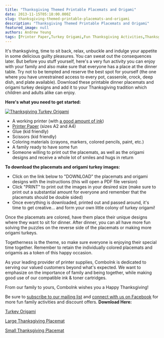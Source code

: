```yaml
---
title: "Thanksgiving Themed Printable Placemats and Origami"
date: 2013-11-15T05:18:00.000Z
slug: thanksgiving-themed-printable-placemats-and-origami
description: "Thanksgiving Themed Printable Placemats and Origami"
featured_image: null
authors: Andrew Yeung
tags: [Printer Paper,Turkey Origami,Fun Thanksgiving Activities,Thanksgiving Dinner Placemats]
---
```


It's thanksgiving, time to sit back, relax, unbuckle and indulge your appetite in some delicious guilty pleasures. You can sweat out the consequences later. But before you stuff yourself, here's a very fun activity you can enjoy with your family and also make sure that everyone has a place at the dinner table. Try not to be tempted and reserve the best spot for yourself (the one where you have unrestrained access to every pot, casserole, crock, deep dish, and plate available). Download these printable dinner placemats and origami turkey designs and add it to your Thanksgiving tradition which children and adults alike can enjoy.

**Here's what you need to get started:**

[![Thanksgiving Turkey Origami](/blog/images/turkey-1.jpg)](/blog/images/turkey-1.jpg)

* A working printer (with [a good amount of ink](https://www.comboink.com/))
* [Printer Paper](https://www.comboink.com/) (sizes A2 and A4)
* Glue (kid friendly)
* Scissors (kid friendly)
* Coloring materials (crayons, markers, colored pencils, paint, etc.)
* A family ready to have some fun
* Someone willing to print out the placemats, as well as the origami designs and receive a whole lot of smiles and hugs in return

**To download the placemats and origami turkey images:**

* Click on the link below to "DOWNLOAD" the placemats and origami designs with the instructions (this will open a PDF file version)
* Click "PRINT" to print out the images in your desired size (make sure to print out a substantial amount for everyone and remember that the placemats should be double sided)
* Once everything is downloaded, printed out and passed around, it's time to get creative… and form your own little colony of turkey origami!

Once the placemats are colored, have them place their unique designs where they want to sit for dinner. After dinner, you can all have more fun solving the puzzles on the reverse side of the placemats or making more origami turkeys.

Togetherness is the theme, so make sure everyone is enjoying their special time together. Remember to retain the individually colored placemats and origamis as a token of this happy occasion.

As your leading provider of printer supplies, ComboInk is dedicated to serving our valued customers beyond what's expected. We want to emphasize on the importance of family and being together, while making good use of our compatible ink & toner cartridges.

From our family to yours, ComboInk wishes you a Happy Thanksgiving!

Be sure to [subscribe to our mailing list](https://www.comboink.com/coupon) and [connect with us on Facebook](https://www.facebook.com/comboink) for more fun family activities and discount offers.
**Download Here:**

[Turkey Origami](https://www.comboink.com/blog/wp-content/themes/comboink/files/2013-thanksgiving-origami-CI.pdf)

[Large Thanksgiving Placemat](https://www.comboink.com/blog/wp-content/themes/comboink/files/placemat-CI.pdf)

[Small Thanksgiving Placemat](https://www.comboink.com/blog/wp-content/themes/comboink/files/ci-small-placemat.pdf)